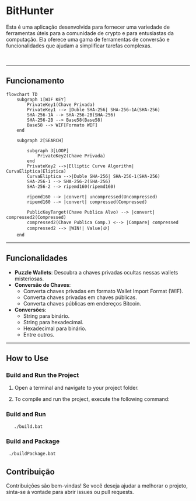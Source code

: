 # BitHunter

<p>Esta é uma aplicação desenvolvida para fornecer uma variedade de ferramentas úteis para a comunidade de crypto e para entusiastas da computação. Ela oferece uma gama de ferramentas de conversão e funcionalidades que ajudam a simplificar tarefas complexas.</p>
<br/>

---
## Funcionamento

```mermaid
flowchart TD
	subgraph 1[WIF KEY]
		PrivateKey1(Chave Privada)
		PrivateKey1 --> |Duble SHA-256| SHA-256-1A(SHA-256)
		SHA-256-1A --> SHA-256-2B(SHA-256)
		SHA-256-2B --> Base58(Base58)
		Base58 --> WIF[Formato WIF]
	end

	subgraph 2[SEARCH]

		subgraph 3[LOOP]
			PrivateKey2(Chave Privada)
		end
		PrivateKey2 -->|Elliptic Curve Algorithm| CurvaEliptica(Eliptica)
		CurvaEliptica -->|Duble SHA-256| SHA-256-1(SHA-256)
		SHA-256-1 --> SHA-256-2(SHA-256)
		SHA-256-2 --> ripemd160(ripemd160)

		ripemd160 --> |convert| uncompressed(Uncompressed)
		ripemd160 --> |convert| compressed(Compressed)
		
		PublicKeyTarget(Chave Publica Alvo) --> |convert| compressed2(Compressed)
		compressed2(Chave Publica Comp.) <--> |Compare| compressed
		compressed2 --> |WIN!| Value[🪙]
	end
```

---

## Funcionalidades

- **Puzzle Wallets**: Descubra a chaves privadas ocultas nessas wallets misteriosas.
- **Conversão de Chaves**:
	- Converta chaves privadas em formato Wallet Import Format (WIF).
	- Converta chaves privadas em chaves públicas.
	- Converta chaves públicas em endereços Bitcoin.
- **Conversões**:
	- String para binário.
	- String para hexadecimal.
	- Hexadecimal para binário.
	- Entre outros.
	
---

## How to Use

### Build and Run the Project

1. Open a terminal and navigate to your project folder.

2. To compile and run the project, execute the following command:

### Build and Run

```bash
   ./build.bat
```

### Build and Package
  ```bash
   ./buildPackage.bat
  ```



## Contribuição
Contribuições são bem-vindas! Se você deseja ajudar a melhorar o projeto, sinta-se à vontade para abrir issues ou pull requests.
